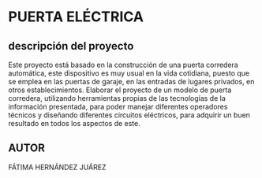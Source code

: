PUERTA ELÉCTRICA
=================
descripción del proyecto
-------------------------
Este proyecto está basado en la construcción de una puerta corredera automática, este dispositivo es muy usual en la vida cotidiana, puesto que se emplea en las puertas de garaje, en las entradas de lugares privados, en otros establecimientos.
Elaborar el proyecto de un modelo de puerta corredera, utilizando herramientas propias de las tecnologías de la información presentada, para poder manejar diferentes operadores técnicos y diseñando diferentes circuitos eléctricos, para adquirir un buen resultado en todos los aspectos de este.

AUTOR
-------
FÁTIMA HERNÁNDEZ JUÁREZ 
